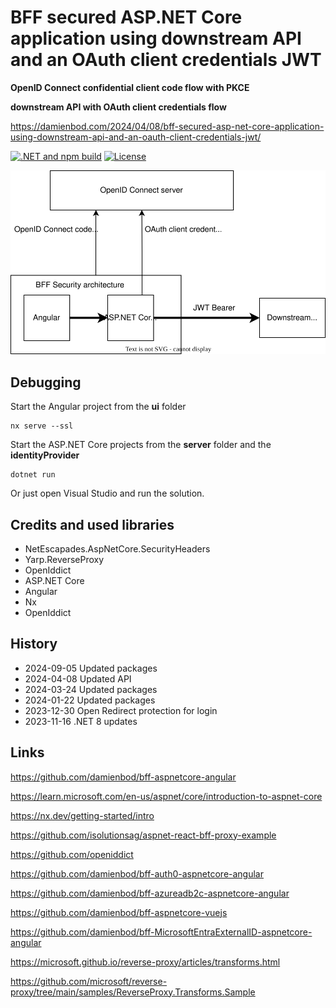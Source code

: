 # BFF secured ASP.NET Core application using downstream API and an OAuth client credentials JWT

__OpenID Connect confidential client code flow with PKCE__

__downstream API with OAuth client credentials flow__

https://damienbod.com/2024/04/08/bff-secured-asp-net-core-application-using-downstream-api-and-an-oauth-client-credentials-jwt/

[![.NET and npm build](https://github.com/damienbod/bff-aspnetcore-angular-downstream-api/actions/workflows/dotnet.yml/badge.svg)](https://github.com/damienbod/bff-aspnetcore-angular-downstream-api/actions/workflows/dotnet.yml) [![License](https://img.shields.io/badge/license-Apache%20License%202.0-blue.svg)](https://github.com/damienbod/bff-openiddict-aspnetcore-angular/blob/main/bff/LICENSE)

![image.png](images/context.svg)

## Debugging

Start the Angular project from the **ui** folder

```
nx serve --ssl
```

Start the ASP.NET Core projects from the **server** folder and the **identityProvider**

```
dotnet run
```

Or just open Visual Studio and run the solution.

## Credits and used libraries

- NetEscapades.AspNetCore.SecurityHeaders
- Yarp.ReverseProxy
- OpenIddict
- ASP.NET Core
- Angular 
- Nx
- OpenIddict

## History

- 2024-09-05 Updated packages
- 2024-04-08 Updated API
- 2024-03-24 Updated packages
- 2024-01-22 Updated packages
- 2023-12-30 Open Redirect protection for login
- 2023-11-16 .NET 8 updates

## Links

https://github.com/damienbod/bff-aspnetcore-angular

https://learn.microsoft.com/en-us/aspnet/core/introduction-to-aspnet-core

https://nx.dev/getting-started/intro

https://github.com/isolutionsag/aspnet-react-bff-proxy-example

https://github.com/openiddict

https://github.com/damienbod/bff-auth0-aspnetcore-angular

https://github.com/damienbod/bff-azureadb2c-aspnetcore-angular

https://github.com/damienbod/bff-aspnetcore-vuejs

https://github.com/damienbod/bff-MicrosoftEntraExternalID-aspnetcore-angular

https://microsoft.github.io/reverse-proxy/articles/transforms.html

https://github.com/microsoft/reverse-proxy/tree/main/samples/ReverseProxy.Transforms.Sample